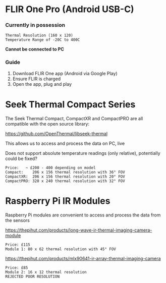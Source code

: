 # FLIR One Pro (Android USB-C)
### Currently in possession
```
Thermal Resolution (160 x 120)
Temperature Range of -20C to 400C
```
**Cannot be connected to PC**

### Guide
1. Download FLIR One app (Android via Google Play)
2. Ensure FLIR is charged
3. Open the app, plug and play

# Seek Thermal Compact Series
The Seek Thermal Compact, CompactXR and CompactPRO are all compatible with the open source library:

https://github.com/OpenThermal/libseek-thermal

This allows us to access and process the data on PC, live

Does not support absolute temperature readings (only relative), potentially could be fixed?
```
Price:   ~ £200 - 400 depending on model
Compact:    206 x 156 thermal resolution with 36° FOV
CompactXR:  206 x 156 thermal resolution with 20° FOV
CompactPRO: 320 x 240 thermal resolution with 32° FOV
```

# Raspberry Pi IR Modules
Raspberry Pi modules are convenient to access and process the data from the sensors

https://thepihut.com/products/long-wave-ir-thermal-imaging-camera-module

```
Price: £115
Module 1: 80 x 62 thermal resolution with 45° FOV
```
https://thepihut.com/products/mlx90641-ir-array-thermal-imaging-camera
```
Price: £85
Module 2: 16 x 12 thermal resolution 
REJECTED POOR RESOLUTION
```